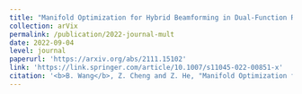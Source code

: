 ```yaml
---
title: "Manifold Optimization for Hybrid Beamforming in Dual-Function Radar-Communication System."
collection: arVix
permalink: /publication/2022-journal-mult
date: 2022-09-04
level: journal
paperurl: 'https://arxiv.org/abs/2111.15102'
link: 'https://link.springer.com/article/10.1007/s11045-022-00851-x'
citation: '<b>B. Wang</b>, Z. Cheng and Z. He, "Manifold Optimization for Hybrid Beamforming in Dual-Function Radar-Communication System," in <i>Multidimensional Systems and Signal Processing</i>.'
---
```


